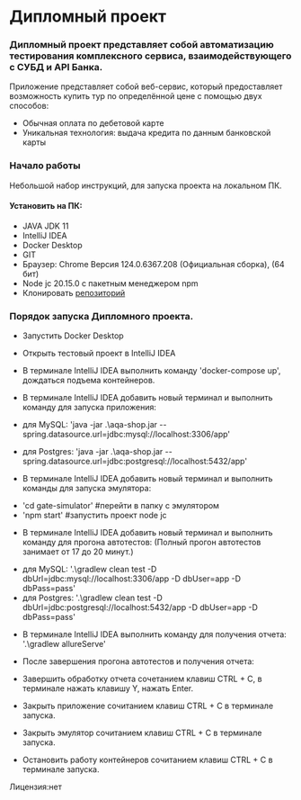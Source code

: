 # Дипломный проект

### Дипломный проект представляет собой автоматизацию тестирования комплексного сервиса, взаимодействующего с СУБД и API Банка.

Приложение представляет собой веб-сервис, который предоставляет возможность купить тур по определённой цене с помощью
двух способов:

* Обычная оплата по дебетовой карте
* Уникальная технология: выдача кредита по данным банковской карты

### Начало работы

Небольшой набор инструкций, для запуска проекта на локальном ПК.

#### Установить на ПК:

* JAVA JDK 11
* IntelliJ IDEA
* Docker Desktop
* GIT
* Браузер: Chrome Версия 124.0.6367.208 (Официальная сборка), (64 бит)
* Node jc 20.15.0 с пакетным менеджером npm
* Клонировать [репозиторий](https://github.com/raosipova/diplomQA)

### Порядок запуска Дипломного проекта.

* Запустить Docker Desktop

* Открыть тестовый проект в IntelliJ IDEA

* В терминале IntelliJ IDEA выполнить команду 'docker-compose up', дождаться подъема контейнеров.

* В терминале IntelliJ IDEA добавить новый терминал и выполнить команду для запуска приложения:

- для MySQL: 'java -jar .\aqa-shop.jar --spring.datasource.url=jdbc:mysql://localhost:3306/app'

- для Postgres: 'java -jar .\aqa-shop.jar --spring.datasource.url=jdbc:postgresql://localhost:5432/app'

* В терминале IntelliJ IDEA добавить новый терминал и выполнить команды для запуска эмулятора:

- 'cd gate-simulator' #перейти в папку с эмулятором
- 'npm start' #запустить проект node jc

* В терминале IntelliJ IDEA добавить новый терминал и выполнить команду для прогона автотестов: (Полный прогон
  автотестов занимает от 17 до 20 минут.)

- для MySQL: '.\gradlew clean test -D dbUrl=jdbc:mysql://localhost:3306/app -D dbUser=app -D dbPass=pass'
- для Postgres: '.\gradlew clean test -D dbUrl=jdbc:postgresql://localhost:5432/app -D dbUser=app -D dbPass=pass'

* В терминале IntelliJ IDEA выполнить команду для получения отчета: '.\gradlew allureServe'
* После завершения прогона автотестов и получения отчета:

* Завершить обработку отчета сочетанием клавиш CTRL + C, в терминале нажать клавишу Y, нажать Enter.
* Закрыть приложение сочитанием клавиш CTRL + C в терминале запуска.
* Закрыть эмулятор сочитанием клавиш CTRL + C в терминале запуска.
* Остановить работу контейнеров сочитанием клавиш CTRL + C в терминале запуска.

Лицензия:нет
